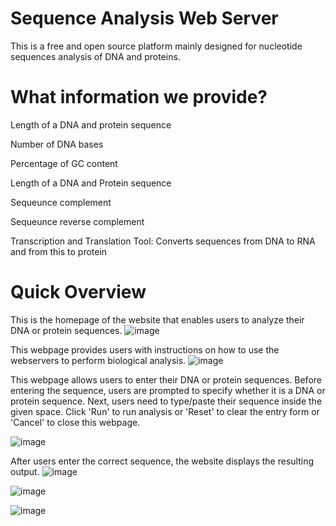 # Sequence Analysis Web Server 
This is a free and open source platform mainly designed for nucleotide sequences analysis of DNA and proteins.


# What information we provide?
 Length of a DNA and protein sequence

 Number of DNA bases

 Percentage of GC content

 Length of a DNA and Protein sequence

 Sequeunce complement

 Sequeunce reverse complement

 Transcription and Translation Tool: Converts sequences from  DNA to RNA and from this to protein

# Quick Overview
This is the homepage of the website that enables users to analyze their DNA or protein sequences. 
![image](https://user-images.githubusercontent.com/127811480/230708487-21cea5ae-f210-428c-a94a-7787e162b77b.png)

This webpage provides users with instructions on how to use the webservers to perform biological analysis.
![image](https://user-images.githubusercontent.com/127811480/230708737-b182ffbb-09f0-4aa1-bd60-d0d26f894126.png)

This webpage allows users to enter their DNA or protein sequences. Before entering the sequence, users are prompted to specify whether it is a DNA or protein sequence.
Next, users need to type/paste their sequence inside the given space. Click 'Run' to run analysis or 'Reset' to clear the entry form or 'Cancel' to close this webpage.

![image](https://user-images.githubusercontent.com/127811480/230708501-a86f91a4-9bb5-4247-a45f-1eb88f741f4f.png)

After users enter the correct sequence, the website displays the resulting output.
![image](https://user-images.githubusercontent.com/127811480/230708770-e7737c70-f791-4cd6-b57b-8a969fbb6cdf.png)

![image](https://user-images.githubusercontent.com/127811480/230708823-15579f82-9e5b-43b1-922b-7a4fc997a93e.png)

![image](https://user-images.githubusercontent.com/127811480/230708781-264d5f73-65ed-491c-90fc-06db8d90f7b9.png)





